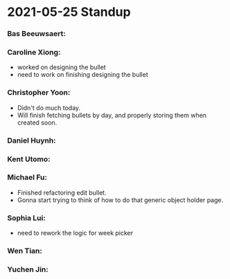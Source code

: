 # 2021-05-25 Standup

### **Bas Beeuwsaert:**

### **Caroline Xiong:**
- worked on designing the bullet
- need to work on finishing designing the bullet

### **Christopher Yoon:**
- Didn't do much today.
- Will finish fetching bullets by day, and properly storing them when created soon.

### **Daniel Huynh:**

### **Kent Utomo:** 

### **Michael Fu:**
- Finished refactoring edit bullet.
- Gonna start trying to think of how to do that generic object holder page.

### **Sophia Lui:**
- need to rework the logic for week picker

### **Wen Tian:**

### **Yuchen Jin:**